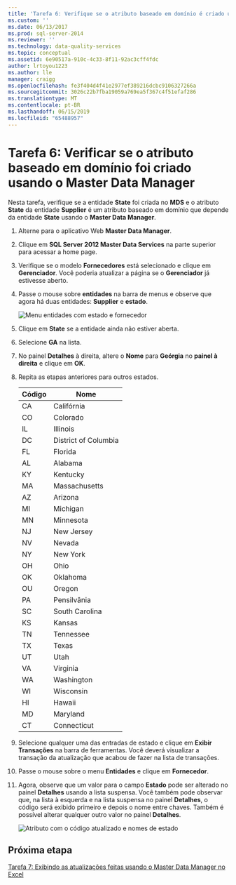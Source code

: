 ```yaml
---
title: 'Tarefa 6: Verifique se o atributo baseado em domínio é criado usando o Master Data Manager | Microsoft Docs'
ms.custom: ''
ms.date: 06/13/2017
ms.prod: sql-server-2014
ms.reviewer: ''
ms.technology: data-quality-services
ms.topic: conceptual
ms.assetid: 6e90517a-910c-4c33-8f11-92ac3cff4fdc
author: lrtoyou1223
ms.author: lle
manager: craigg
ms.openlocfilehash: fe3f404d4f41e2977ef389216dcbc9106327266a
ms.sourcegitcommit: 3026c22b7fba19059a769ea5f367c4f51efaf286
ms.translationtype: MT
ms.contentlocale: pt-BR
ms.lasthandoff: 06/15/2019
ms.locfileid: "65488957"
---
```

# <a name="task-6-verify-that-the-domain-based-attribute-is-created-using-master-data-manager"></a>Tarefa 6: Verificar se o atributo baseado em domínio foi criado usando o Master Data Manager
  Nesta tarefa, verifique se a entidade **State** foi criada no **MDS** e o atributo **State** da entidade **Supplier** é um atributo baseado em domínio que depende da entidade **State** usando o **Master Data Manager**.  
  
1.  Alterne para o aplicativo Web **Master Data Manager**.  
  
2.  Clique em **SQL Server 2012 Master Data Services** na parte superior para acessar a home page.  
  
3.  Verifique se o modelo **Fornecedores** está selecionado e clique em **Gerenciador**. Você poderia atualizar a página se o **Gerenciador** já estivesse aberto.  
  
4.  Passe o mouse sobre **entidades** na barra de menus e observe que agora há duas entidades: **Supplier** e **estado**.  
  
     ![Menu entidades com estado e fornecedor](../../2014/tutorials/media/et-verifythatthedbaiscreatedusingmdm-01.jpg "Menu entidades com estado e fornecedor")  
  
5.  Clique em **State** se a entidade ainda não estiver aberta.  
  
6.  Selecione **GA** na lista.  
  
7.  No painel **Detalhes** à direita, altere o **Nome** para **Geórgia** no **painel à direita** e clique em **OK**.  
  
8.  Repita as etapas anteriores para outros estados.  
  
    |Código|Nome|  
    |----------|----------|  
    |CA|Califórnia|  
    |CO|Colorado|  
    |IL|Illinois|  
    |DC|District of Columbia|  
    |FL|Florida|  
    |AL|Alabama|  
    |KY|Kentucky|  
    |MA|Massachusetts|  
    |AZ|Arizona|  
    |MI|Michigan|  
    |MN|Minnesota|  
    |NJ|New Jersey|  
    |NV|Nevada|  
    |NY|New York|  
    |OH|Ohio|  
    |OK|Oklahoma|  
    |OU|Oregon|  
    |PA|Pensilvânia|  
    |SC|South Carolina|  
    |KS|Kansas|  
    |TN|Tennessee|  
    |TX|Texas|  
    |UT|Utah|  
    |VA|Virginia|  
    |WA|Washington|  
    |WI|Wisconsin|  
    |HI|Hawaii|  
    |MD|Maryland|  
    |CT|Connecticut|  
  
9. Selecione qualquer uma das entradas de estado e clique em **Exibir Transações** na barra de ferramentas. Você deverá visualizar a transação da atualização que acabou de fazer na lista de transações.  
  
10. Passe o mouse sobre o menu **Entidades** e clique em **Fornecedor**.  
  
11. Agora, observe que um valor para o campo **Estado** pode ser alterado no painel **Detalhes** usando a lista suspensa. Você também pode observar que, na lista à esquerda e na lista suspensa no painel **Detalhes**, o código será exibido primeiro e depois o nome entre chaves. Também é possível alterar qualquer outro valor no painel **Detalhes**.  
  
     ![Atributo com o código atualizado e nomes de estado](../../2014/tutorials/media/et-verifythatthedbaiscreatedusingmdm-02.jpg "atributo com o código atualizado e nomes de estado")  
  
## <a name="next-step"></a>Próxima etapa  
 [Tarefa 7: Exibindo as atualizações feitas usando o Master Data Manager no Excel](../../2014/tutorials/task-7-viewing-updates-made-using-master-data-manager-in-excel.md)  
  
  
